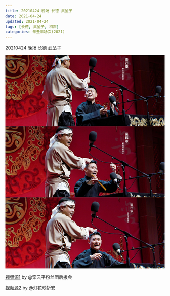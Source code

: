 ```yaml
---
title: 20210424 晚场 长德 武坠子
date: 2021-04-24
updated: 2021-04-24
tags: [长德, 武坠子, 相声] 
categories: 辛丑年场次(2021)
---
```

20210424 晚场 长德 武坠子

![](https://raw.githubusercontent.com/rhenginium/image/main/img-161941891179814f538931124fe9ba8507305c8cb3868.jpg)

[视频源1](https://m.weibo.cn/6574451359/4629633259016002) by @栾云平粉丝团后援会

[视频源2](https://m.weibo.cn/1950216183/4629631255445781 )  by @灯花映祈安